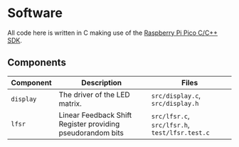 # Software

All code here is written in C making use of the [Raspberry Pi Pico C/C++ SDK](https://www.raspberrypi.com/documentation/microcontrollers/c_sdk.html).

## Components

|Component|Description|Files|
|---------|-----------|-----|
|`display`|The driver of the LED matrix.|`src/display.c`, `src/display.h`|
|`lfsr`|Linear Feedback Shift Register providing pseudorandom bits|`src/lfsr.c`, `src/lfsr.h`, `test/lfsr.test.c`| 
